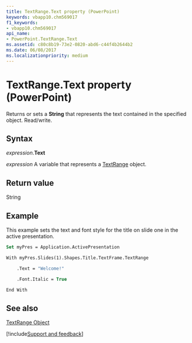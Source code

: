 ```yaml
---
title: TextRange.Text property (PowerPoint)
keywords: vbapp10.chm569017
f1_keywords:
- vbapp10.chm569017
api_name:
- PowerPoint.TextRange.Text
ms.assetid: c80c8b19-73e2-0820-abd6-c44f4b2644b2
ms.date: 06/08/2017
ms.localizationpriority: medium
---
```



# TextRange.Text property (PowerPoint)

Returns or sets a **String** that represents the text contained in the specified object. Read/write.


## Syntax

_expression_.**Text**

_expression_ A variable that represents a [TextRange](PowerPoint.TextRange.md) object.


## Return value

String


## Example

This example sets the text and font style for the title on slide one in the active presentation.


```vb
Set myPres = Application.ActivePresentation

With myPres.Slides(1).Shapes.Title.TextFrame.TextRange

    .Text = "Welcome!"

    .Font.Italic = True

End With
```


## See also


[TextRange Object](PowerPoint.TextRange.md)

[!include[Support and feedback](~/includes/feedback-boilerplate.md)]